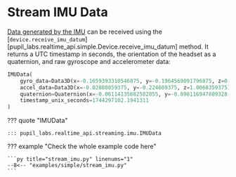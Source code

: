 # Stream IMU Data

<!-- badge:product Neon -->
<!-- badge:version +1.1.2 -->

[Data generated by the IMU](https://docs.pupil-labs.com/neon/data-collection/data-streams/#movement-imu-data) can be received using the
[`device.receive_imu_datum`][pupil_labs.realtime_api.simple.Device.receive_imu_datum] method. It returns a UTC timestamp
in seconds, the orientation of the headset as a quaternion, and raw gyroscope and accelerometer data:

```py linenums="0"
IMUData(
    gyro_data=Data3D(x=-0.1659393310546875, y=-0.1964569091796875, z=0.1735687255859375),
    accel_data=Data3D(x=-0.02880859375, y=-0.224609375, z=1.0068359375),
    quaternion=Quaternion(x=-0.06114135682582855, y=-0.090116947889328, z=0.8700147271156311, w=0.48084819316864014),
    timestamp_unix_seconds=1744297102.1941311
)
```

??? quote "IMUData"

    ::: pupil_labs.realtime_api.streaming.imu.IMUData

??? example "Check the whole example code here"

    ```py title="stream_imu.py" linenums="1"
    --8<-- "examples/simple/stream_imu.py"
    ```
